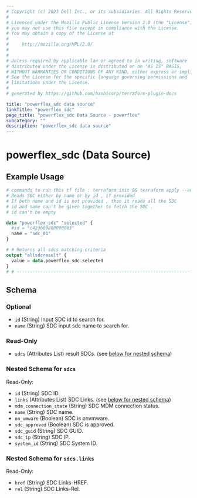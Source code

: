 ```yaml
---
# Copyright (c) 2023 Dell Inc., or its subsidiaries. All Rights Reserved.
# 
# Licensed under the Mozilla Public License Version 2.0 (the "License");
# you may not use this file except in compliance with the License.
# You may obtain a copy of the License at
# 
#     http://mozilla.org/MPL/2.0/
# 
# 
# Unless required by applicable law or agreed to in writing, software
# distributed under the License is distributed on an "AS IS" BASIS,
# WITHOUT WARRANTIES OR CONDITIONS OF ANY KIND, either express or implied.
# See the License for the specific language governing permissions and
# limitations under the License.
# 
# generated by https://github.com/hashicorp/terraform-plugin-docs

title: "powerflex_sdc data source"
linkTitle: "powerflex_sdc"
page_title: "powerflex_sdc Data Source - powerflex"
subcategory: ""
description: "powerflex_sdc data source"
---
```


# powerflex_sdc (Data Source)



## Example Usage

```terraform
# commands to run this tf file : terraform init && terraform apply --auto-approve
# Reads SDC either by name or by id , if provided
# If both name and id is not provided , then it reads all the SDC
# id and name can't be given together to fetch the SDC .
# id can't be empty

data "powerflex_sdc" "selected" {
  #id = "c423b09800000003"
  name = "sdc_01"
}

# # Returns all sdcs matching criteria
output "allsdcresult" {
  value = data.powerflex_sdc.selected
}
# # -----------------------------------------------------------------------------------
```

<!-- schema generated by tfplugindocs -->
## Schema

### Optional

- `id` (String) Input SDC id to search for.
- `name` (String) SDC input sdc name to search for.

### Read-Only

- `sdcs` (Attributes List) result SDCs. (see [below for nested schema](#nestedatt--sdcs))

<a id="nestedatt--sdcs"></a>
### Nested Schema for `sdcs`

Read-Only:

- `id` (String) SDC ID.
- `links` (Attributes List) SDC Links. (see [below for nested schema](#nestedatt--sdcs--links))
- `mdm_connection_state` (String) SDC MDM connection status.
- `name` (String) SDC name.
- `on_vmware` (Boolean) SDC is onvmware.
- `sdc_approved` (Boolean) SDC is approved.
- `sdc_guid` (String) SDC GUID.
- `sdc_ip` (String) SDC IP.
- `system_id` (String) SDC System ID.

<a id="nestedatt--sdcs--links"></a>
### Nested Schema for `sdcs.links`

Read-Only:

- `href` (String) SDC Links-HREF.
- `rel` (String) SDC Links-Rel.


